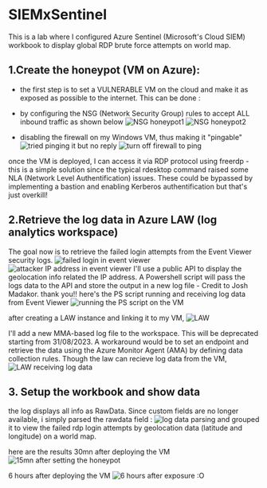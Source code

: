 # SIEMxSentinel

This is a lab where I configured Azure Sentinel (Microsoft's Cloud SIEM) workbook to display global RDP brute force attempts on world map.

## 1.Create the honeypot (VM on Azure):
- the first step is to set a VULNERABLE VM on the cloud and make it as exposed as possible to the internet.
This can be done :
* by configuring the NSG (Network Security Group) rules to accept ALL inbound traffic as shown below
![NSG honeypot1](https://github.com/tesnim5hamdouni/SIEMxSentinel/assets/121170828/545451e1-85ea-4e4b-a8b1-5e4e29e5e9db)
![NSG honeypot2](https://github.com/tesnim5hamdouni/SIEMxSentinel/assets/121170828/d8bf3947-51eb-445b-ab5b-aef96f4eadb3)

* disabling the firewall on my Windows VM, thus making it "pingable"
![tried pinging it but no reply](https://github.com/tesnim5hamdouni/SIEMxSentinel/assets/121170828/067dfc8e-3590-4319-85df-cd524e26db06)
![turn off firewall to ping](https://github.com/tesnim5hamdouni/SIEMxSentinel/assets/121170828/e2730f5d-46b3-4d16-83fa-fb09202024ba)

once the VM is deployed, I can access it via RDP protocol using freerdp - this is a simple solution since the typical rdesktop command raised some NLA (Network Level Authentification) issues. These could be bypassed by implementing a bastion and enabling Kerberos authentification but that's just overkill!
  
## 2.Retrieve the log data in Azure LAW (log analytics workspace)
The goal now is to retrieve the failed login attempts from the Event Viewer security logs.
![failed login in event viewer](https://github.com/tesnim5hamdouni/SIEMxSentinel/assets/121170828/5a7a1ef8-a3c7-4a09-9da1-da5376e96c41)
![attacker IP address in event viewer](https://github.com/tesnim5hamdouni/SIEMxSentinel/assets/121170828/c61d4e98-9185-4c62-a43a-ba55c6d8af6b)
I'll use a public API to display the geolocation info related the IP address. A Powershell script will pass the logs data to the API and store the output in a new log file - Credit to Josh Madakor. thank you!!
here's the PS script running and receiving log data from Event Viewer
![running the PS script on the VM](https://github.com/tesnim5hamdouni/SIEMxSentinel/assets/121170828/750e3784-eff8-4e5c-b5c0-42a7aa4e39f5)

after creating a LAW instance and linking it to my VM, 
![LAW](https://github.com/tesnim5hamdouni/SIEMxSentinel/assets/121170828/f2021d22-91ec-4c5a-8521-225e3608333a)

I'll add a new MMA-based log file to the workspace. This will be deprecated starting from 31/08/2023. A workaround would be to set an endpoint and retrieve the data using the Azure Monitor Agent (AMA) by defining data collection rules.
Though the law can recieve log data from the VM,
![LAW receiving log data](https://github.com/tesnim5hamdouni/SIEMxSentinel/assets/121170828/5c146480-7a49-48fc-bc9c-8d277b7ec970)


## 3. Setup the workbook and show data
the log displays all info as RawData. Since custom fields are no longer available, i simply parsed the rawdata field :
![log data parsing](https://github.com/tesnim5hamdouni/SIEMxSentinel/assets/121170828/d26bd498-7745-409c-aa79-26e377a8e569)
and grouped it to view the failed rdp login attempts by geolocation data (latitude and longitude) on a world map.

here are the results 30mn after deploying the VM
![15mn after setting the honeypot](https://github.com/tesnim5hamdouni/SIEMxSentinel/assets/121170828/862037bb-d537-4c57-ae7c-ca85386bdc53)

6 hours after deploying the VM
![6 hours after exposure :O](https://github.com/tesnim5hamdouni/SIEMxSentinel/assets/121170828/f1614559-2e69-445f-bffc-3114276d5af7)



